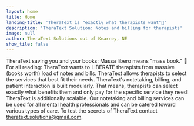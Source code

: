 ```yaml
---
layout: home
title: Home
landing-title: 'TheraText is "exactly what therapists want"📝'
description: 'TheraText Solution: Notes and billing for therapists' 
image: null
author: TheraText Solutions out of Kearney, NE
show_tile: false
---
```

TheraText saving you and your books: Massa libero means "mass book." 📖 For all reading: TheraText wants to LIBERATE therapists from massive (books worth) load of notes and bills. 
TheraText allows therapists to select the services that best fit their needs. TheraText's notetaking, billing, and patient interaction is built modularly. That means, therapists can select exactly what benefits them and only pay for the specific service they need! TheraText is additionally scalable. Our notetaking and billing services can be used for all mental health professionals and can be catered toward various types of care. To test the secrets of TheraText contact theratext.solutions@gmail.com. 

